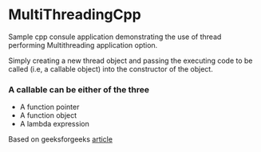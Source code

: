 # MultiThreadingCpp

Sample cpp consule application demonstrating the use of thread performing Multithreading application option. 

Simply creating a new thread object and passing the executing code to be called (i.e, a callable object) into the constructor of the object.
### A callable can be either of the three

- A function pointer
- A function object
- A lambda expression

Based on geeksforgeeks [article](https://www.geeksforgeeks.org/multithreading-in-cpp/)

